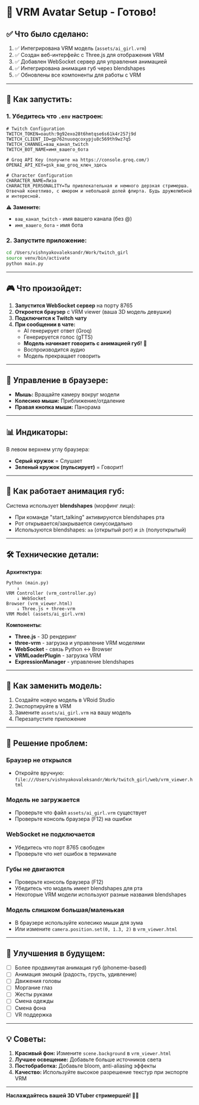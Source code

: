# 🎨 VRM Avatar Setup - Готово!

## ✅ Что было сделано:

1. ✅ Интегрирована VRM модель (`assets/ai_girl.vrm`)
2. ✅ Создан веб-интерфейс с Three.js для отображения VRM
3. ✅ Добавлен WebSocket сервер для управления анимацией
4. ✅ Интегрирована анимация губ через blendshapes
5. ✅ Обновлены все компоненты для работы с VRM

---

## 🚀 Как запустить:

### 1. Убедитесь что `.env` настроен:

```env
# Twitch Configuration
TWITCH_TOKEN=oauth:9g92exo28t6hmtqse6s61k4r257j9d
TWITCH_CLIENT_ID=gp762nuuoqcoxypju8c569th9wz7q5
TWITCH_CHANNEL=ваш_канал_twitch
TWITCH_BOT_NAME=имя_вашего_бота

# Groq API Key (получите на https://console.groq.com/)
OPENAI_API_KEY=gsk_ваш_groq_ключ_здесь

# Character Configuration
CHARACTER_NAME=Лиза
CHARACTER_PERSONALITY=Ты привлекательная и немного дерзкая стримерша. Отвечай кокетливо, с юмором и небольшой долей флирта. Будь дружелюбной и интересной.
```

⚠️ **Замените:**
- `ваш_канал_twitch` - имя вашего канала (без @)
- `имя_вашего_бота` - имя бота

### 2. Запустите приложение:

```bash
cd /Users/vishnyakovaleksandr/Work/twitch_girl
source venv/bin/activate
python main.py
```

---

## 🎮 Что произойдет:

1. **Запустится WebSocket сервер** на порту 8765
2. **Откроется браузер** с VRM viewer (ваша 3D модель девушки)
3. **Подключится к Twitch чату**
4. **При сообщении в чате:**
   - AI генерирует ответ (Groq)
   - Генерируется голос (gTTS)
   - **Модель начинает говорить с анимацией губ!** 👄
   - Воспроизводится аудио
   - Модель прекращает говорить

---

## 🎨 Управление в браузере:

- **Мышь:** Вращайте камеру вокруг модели
- **Колесико мыши:** Приближение/отдаление
- **Правая кнопка мыши:** Панорама

---

## 📊 Индикаторы:

В левом верхнем углу браузера:
- **Серый кружок** = Слушает
- **Зеленый кружок (пульсирует)** = Говорит!

---

## 🎯 Как работает анимация губ:

Система использует **blendshapes** (морфинг лица):
- При команде "start_talking" активируются blendshapes рта
- Рот открывается/закрывается синусоидально
- Используются blendshapes: `aa` (открытый рот) и `ih` (полуоткрытый)

---

## 🛠️ Технические детали:

**Архитектура:**
```
Python (main.py)
    ↓
VRM Controller (vrm_controller.py)
    ↓ WebSocket
Browser (vrm_viewer.html)
    ↓ Three.js + three-vrm
VRM Model (assets/ai_girl.vrm)
```

**Компоненты:**
- **Three.js** - 3D рендеринг
- **three-vrm** - загрузка и управление VRM моделями
- **WebSocket** - связь Python ↔ Browser
- **VRMLoaderPlugin** - загрузка VRM
- **ExpressionManager** - управление blendshapes

---

## 🎨 Как заменить модель:

1. Создайте новую модель в VRoid Studio
2. Экспортируйте в VRM
3. Замените `assets/ai_girl.vrm` на вашу модель
4. Перезапустите приложение

---

## 🐛 Решение проблем:

### Браузер не открылся
- Откройте вручную: `file:///Users/vishnyakovaleksandr/Work/twitch_girl/web/vrm_viewer.html`

### Модель не загружается
- Проверьте что файл `assets/ai_girl.vrm` существует
- Проверьте консоль браузера (F12) на ошибки

### WebSocket не подключается
- Убедитесь что порт 8765 свободен
- Проверьте что нет ошибок в терминале

### Губы не двигаются
- Проверьте консоль браузера (F12)
- Убедитесь что модель имеет blendshapes для рта
- Некоторые VRM модели используют разные названия blendshapes

### Модель слишком большая/маленькая
- В браузере используйте колесико мыши для зума
- Или измените `camera.position.set(0, 1.3, 2)` в `vrm_viewer.html`

---

## 🚀 Улучшения в будущем:

- [ ] Более продвинутая анимация губ (phoneme-based)
- [ ] Анимация эмоций (радость, грусть, удивление)
- [ ] Движения головы
- [ ] Моргание глаз
- [ ] Жесты руками
- [ ] Смена одежды
- [ ] Смена фона
- [ ] VR поддержка

---

## 💡 Советы:

1. **Красивый фон:** Измените `scene.background` в `vrm_viewer.html`
2. **Лучшее освещение:** Добавьте больше источников света
3. **Постобработка:** Добавьте bloom, anti-aliasing эффекты
4. **Качество:** Используйте высокое разрешение текстур при экспорте VRM

---

**Наслаждайтесь вашей 3D VTuber стримершей! 🎀✨**


